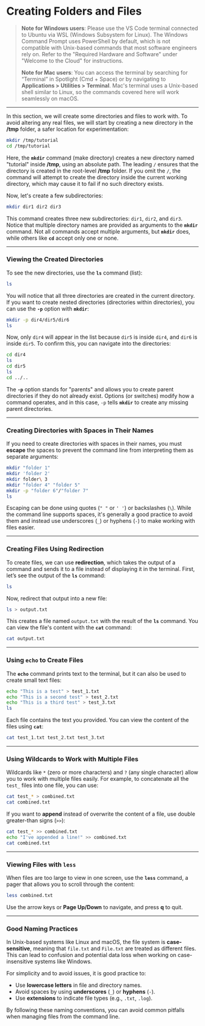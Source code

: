 # **Creating Folders and Files**

> **Note for Windows users**: Please use the VS Code terminal connected to Ubuntu via WSL (Windows Subsystem for Linux). The Windows Command Prompt uses PowerShell by default, which is not compatible with Unix-based commands that most software engineers rely on. Refer to the "Required Hardware and Software" under "Welcome to the Cloud" for instructions.
>
> **Note for Mac users**: You can access the terminal by searching for “Terminal” in Spotlight (Cmd + Space) or by navigating to **Applications > Utilities > Terminal**. Mac's terminal uses a Unix-based shell similar to Linux, so the commands covered here will work seamlessly on macOS.

---

In this section, we will create some directories and files to work with. To avoid altering any real files, we will start by creating a new directory in the **/tmp** folder, a safer location for experimentation:

```bash
mkdir /tmp/tutorial
cd /tmp/tutorial
```

Here, the **`mkdir`** command (make directory) creates a new directory named "tutorial" inside **/tmp**, using an absolute path. The leading `/` ensures that the directory is created in the root-level **/tmp** folder. If you omit the `/`, the command will attempt to create the directory inside the current working directory, which may cause it to fail if no such directory exists.

Now, let's create a few subdirectories:

```bash
mkdir dir1 dir2 dir3
```

This command creates three new subdirectories: `dir1`, `dir2`, and `dir3`. Notice that multiple directory names are provided as arguments to the **`mkdir`** command. Not all commands accept multiple arguments, but **`mkdir`** does, while others like **`cd`** accept only one or none.

---

### **Viewing the Created Directories**

To see the new directories, use the **`ls`** command (list):

```bash
ls
```

You will notice that all three directories are created in the current directory. If you want to create nested directories (directories within directories), you can use the **`-p`** option with **`mkdir`**:

```bash
mkdir -p dir4/dir5/dir6
ls
```

Now, only `dir4` will appear in the list because `dir5` is inside `dir4`, and `dir6` is inside `dir5`. To confirm this, you can navigate into the directories:

```bash
cd dir4
ls
cd dir5
ls
cd ../..
```

The **`-p`** option stands for "parents" and allows you to create parent directories if they do not already exist. Options (or switches) modify how a command operates, and in this case, `-p` tells **`mkdir`** to create any missing parent directories.

---

### **Creating Directories with Spaces in Their Names**

If you need to create directories with spaces in their names, you must **escape** the spaces to prevent the command line from interpreting them as separate arguments:

```bash
mkdir "folder 1"
mkdir 'folder 2'
mkdir folder\ 3
mkdir "folder 4" "folder 5"
mkdir -p "folder 6"/"folder 7"
ls
```

Escaping can be done using quotes (`" "` or `' '`) or backslashes (`\`). While the command line supports spaces, it's generally a good practice to avoid them and instead use underscores (`_`) or hyphens (`-`) to make working with files easier.

---

### **Creating Files Using Redirection**

To create files, we can use **redirection**, which takes the output of a command and sends it to a file instead of displaying it in the terminal. First, let’s see the output of the **`ls`** command:

```bash
ls
```

Now, redirect that output into a new file:

```bash
ls > output.txt
```

This creates a file named `output.txt` with the result of the **`ls`** command. You can view the file's content with the **`cat`** command:

```bash
cat output.txt
```

---

### **Using `echo` to Create Files**

The **`echo`** command prints text to the terminal, but it can also be used to create small text files:

```bash
echo "This is a test" > test_1.txt
echo "This is a second test" > test_2.txt
echo "This is a third test" > test_3.txt
ls
```

Each file contains the text you provided. You can view the content of the files using **`cat`**:

```bash
cat test_1.txt test_2.txt test_3.txt
```

---

### **Using Wildcards to Work with Multiple Files**

Wildcards like `*` (zero or more characters) and `?` (any single character) allow you to work with multiple files easily. For example, to concatenate all the `test_` files into one file, you can use:

```bash
cat test_* > combined.txt
cat combined.txt
```

If you want to **append** instead of overwrite the content of a file, use double greater-than signs (`>>`):

```bash
cat test_* >> combined.txt
echo "I've appended a line!" >> combined.txt
cat combined.txt
```

---

### **Viewing Files with `less`**

When files are too large to view in one screen, use the **`less`** command, a pager that allows you to scroll through the content:

```bash
less combined.txt
```

Use the arrow keys or **Page Up/Down** to navigate, and press **q** to quit.

---

### **Good Naming Practices**

In Unix-based systems like Linux and macOS, the file system is **case-sensitive**, meaning that `file.txt` and `File.txt` are treated as different files. This can lead to confusion and potential data loss when working on case-insensitive systems like Windows.

For simplicity and to avoid issues, it is good practice to:
- Use **lowercase letters** in file and directory names.
- Avoid spaces by using **underscores** (`_`) or **hyphens** (`-`).
- Use **extensions** to indicate file types (e.g., `.txt`, `.log`).

By following these naming conventions, you can avoid common pitfalls when managing files from the command line.